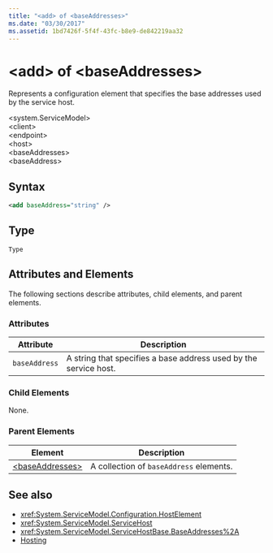 ```yaml
---
title: "<add> of <baseAddresses>"
ms.date: "03/30/2017"
ms.assetid: 1bd7426f-5f4f-43fc-b8e9-de842219aa32
---
```

# \<add> of \<baseAddresses>
Represents a configuration element that specifies the base addresses used by the service host.  
  
 \<system.ServiceModel>  
\<client>  
\<endpoint>  
\<host>  
\<baseAddresses>  
\<baseAddress>  
  
## Syntax  
  
```xml  
<add baseAddress="string" />
```  
  
## Type  
 `Type`  
  
## Attributes and Elements  
 The following sections describe attributes, child elements, and parent elements.  
  
### Attributes  
  
|Attribute|Description|  
|---------------|-----------------|  
|`baseAddress`|A string that specifies a base address used by the service host.|  
  
### Child Elements  
 None.  
  
### Parent Elements  
  
|Element|Description|  
|-------------|-----------------|  
|[\<baseAddresses>](../../../../../docs/framework/configure-apps/file-schema/wcf/baseaddresses.md)|A collection of `baseAddress` elements.|  
  
## See also

- <xref:System.ServiceModel.Configuration.HostElement>
- <xref:System.ServiceModel.ServiceHost>
- <xref:System.ServiceModel.ServiceHostBase.BaseAddresses%2A>
- [Hosting](../../../../../docs/framework/wcf/feature-details/hosting.md)

